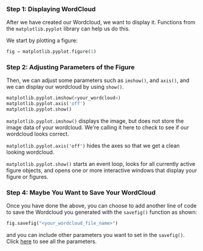  <!--title={Displaying WordCloud}-->

### Step 1: Displaying WordCloud

After we have created our Wordcloud, we want to display it. Functions from the `matplotlib.pyplot` library can help us do this. 

We start by plotting a figure:

```python
fig = matplotlib.pyplot.figure(1)
```

### Step 2: Adjusting Parameters of the Figure

Then, we can adjust some parameters such as `imshow()`, and `axis()`, and we can display our wordcloud by using `show()`.


```python
matplotlib.pyplot.imshow(<your_wordcloud>)
matplotlib.pyplot.axis('off')
matplotlib.pyplot.show()
```

`matplotlib.pyplot.imshow()` displays the image, but does not store the image data of your wordcloud. We're calling it here to check to see if our wordcloud looks correct.

`matplotlib.pyplot.axis('off')` hides the axes so that we get a clean looking wordcloud.

`matplotlib.pyplot.show()` starts an event loop, looks for all currently active figure objects, and opens one or more interactive windows that display your figure or figures.

### Step 4: Maybe You Want to Save Your WordCloud


Once you have done the above, you can choose to add another line of code to save the Wordcloud you generated with the `savefig()` function as shown:

```python
fig.savefig("<your_wordcloud_file_name>")
```

and you can include other parameters you want to set in the `savefig()`. Click [here](https://matplotlib.org/3.1.1/api/pyplot_summary.html) to see all the parameters.